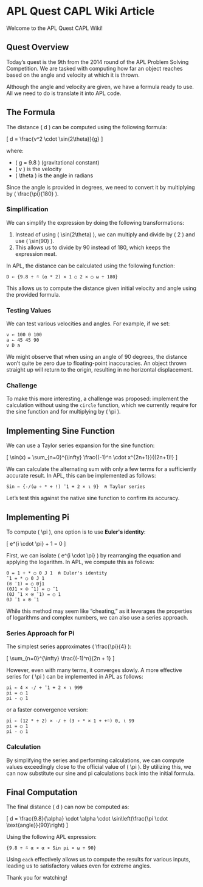 # APL Quest CAPL Wiki Article

Welcome to the APL Quest CAPL Wiki! 

## Quest Overview

Today’s quest is the 9th from the 2014 round of the APL Problem Solving Competition. We are tasked with computing how far an object reaches based on the angle and velocity at which it is thrown. 

Although the angle and velocity are given, we have a formula ready to use. All we need to do is translate it into APL code.

## The Formula

The distance \( d \) can be computed using the following formula:

\[ d = \frac{v^2 \cdot \sin(2\theta)}{g} \]

where:
- \( g = 9.8 \) (gravitational constant)
- \( v \) is the velocity
- \( \theta \) is the angle in radians

Since the angle is provided in degrees, we need to convert it by multiplying by \( \frac{\pi}{180} \).

### Simplification

We can simplify the expression by doing the following transformations:

1. Instead of using \( \sin(2\theta) \), we can multiply and divide by \( 2 \) and use \( \sin(90) \).
2. This allows us to divide by 90 instead of 180, which keeps the expression neat.

In APL, the distance can be calculated using the following function:

```apl
D ← {9.8 ÷ ⍨ (⍺ * 2) × 1 ○ 2 × ○ ⍵ ÷ 180}
```

This allows us to compute the distance given initial velocity and angle using the provided formula.

### Testing Values

We can test various velocities and angles. For example, if we set:

```apl
v ← 100 0 100 
a ← 45 45 90
v D a
```

We might observe that when using an angle of 90 degrees, the distance won’t quite be zero due to floating-point inaccuracies. An object thrown straight up will return to the origin, resulting in no horizontal displacement.

### Challenge

To make this more interesting, a challenge was proposed: implement the calculation without using the `circle` function, which we currently require for the sine function and for multiplying by \( \pi \).

## Implementing Sine Function

We can use a Taylor series expansion for the sine function:

\[ \sin(x) = \sum_{n=0}^{\infty} \frac{(-1)^n \cdot x^{2n+1}}{(2n+1)!} \]

We can calculate the alternating sum with only a few terms for a sufficiently accurate result. In APL, this can be implemented as follows:

```apl
Sin ← {-/(⍵ ∘ * ÷ !) ¯1 + 2 × ⍳ 9}  ⍝ Taylor series
```

Let’s test this against the native sine function to confirm its accuracy.

## Implementing Pi

To compute \( \pi \), one option is to use **Euler's identity**:

\[ e^{i \cdot \pi} + 1 = 0 \]

First, we can isolate \( e^{i \cdot \pi} \) by rearranging the equation and applying the logarithm. In APL, we compute this as follows:

```apl
0 = 1 + * ○ 0 J 1  ⍝ Euler's identity
¯1 = * ○ 0 J 1
(⍟ ¯1) = ○ 0j1
(0J1 × ⍟ ¯1) = ○ ¯1
(0J ¯1 × ⍟ ¯1) = ○ 1
0J ¯1 × ⍟ ¯1
```

While this method may seem like “cheating,” as it leverages the properties of logarithms and complex numbers, we can also use a series approach.

### Series Approach for Pi

The simplest series approximates \( \frac{\pi}{4} \):

\[ \sum_{n=0}^{\infty} \frac{(-1)^n}{2n + 1} \]

However, even with many terms, it converges slowly. A more effective series for \( \pi \) can be implemented in APL as follows:

```apl
pi ← 4 × -/ ÷ ¯1 + 2 × ⍳ 999
pi = ○ 1
pi - ○ 1
```
or a faster convergence version:

```apl
pi ← (12 * ÷ 2) × -/ ÷ (3 ∘ * × 1 + +⍨) 0, ⍳ 99
pi = ○ 1
pi - ○ 1
```

### Calculation

By simplifying the series and performing calculations, we can compute values exceedingly close to the official value of \( \pi \). By utilizing this, we can now substitute our sine and pi calculations back into the initial formula.

## Final Computation

The final distance \( d \) can now be computed as:

\[ d = \frac{9.8}{\alpha} \cdot \alpha \cdot \sin\left(\frac{\pi \cdot \text{angle}}{90}\right) \]

Using the following APL expression:

```apl
{9.8 ÷ ⍨ ⍺ × ⍺ × Sin pi × ⍵ ÷ 90}
```

Using `each` effectively allows us to compute the results for various inputs, leading us to satisfactory values even for extreme angles. 

Thank you for watching!